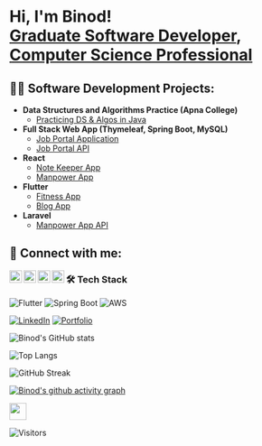 <h1>Hi, I'm Binod! <br/><a href="https://github.com/binodcoder">Graduate Software Developer</a>, <a href="https://www.linkedin.com/in/binodcoder/">Computer Science Professional</a></h1>

<h2>👨‍💻 Software Development Projects:</h2>

- <b>Data Structures and Algorithms Practice (Apna College)</b>
  - [Practicing DS & Algos in Java](https://github.com/binodcoder/core_java)
- <b>Full Stack Web App (Thymeleaf, Spring Boot, MySQL)</b>
  - [Job Portal Application](https://github.com/binodcoder/7cs106_merokaam_web) 
  - [Job Portal API](https://github.com/binodcoder/7cs106_merokaam_api) 
- <b>React</b>
  - [Note Keeper App](https://github.com/binodcoder/keeper-app)
  - [Manpower App](https://github.com/binodcoder/7CC005_react_merokam)
- <b>Flutter</b>
  - [Fitness App](https://github.com/binodcoder/7cc002_fitness_app)
  - [Blog App](https://github.com/binodcoder/7cc012_coursework)
- <b>Laravel</b>
  - [Manpower App API](https://github.com/binodcoder/7cc005_laravel_merokam_api)


<h2> 🤳 Connect with me:</h2>

[<img align="left" alt="JoshMadakor | YouTube" width="22px" src="https://cdn.jsdelivr.net/npm/simple-icons@v3/icons/youtube.svg" />][youtube]
[<img align="left" alt="JoshMadakor | Twitter" width="22px" src="https://cdn.jsdelivr.net/npm/simple-icons@v3/icons/twitter.svg" />][twitter]
[<img align="left" alt="JoshMadakor | LinkedIn" width="22px" src="https://cdn.jsdelivr.net/npm/simple-icons@v3/icons/linkedin.svg" />][linkedin]
[<img align="left" alt="JoshMadakor | Instagram" width="22px" src="https://cdn.jsdelivr.net/npm/simple-icons@v3/icons/instagram.svg" />][instagram]

[twitter]: https://x.com/DeveloperBinodJ
[youtube]: https://www.youtube.com/c/joshmadakor
[instagram]: https://www.instagram.com/binod.bhandari.75685962/
[linkedin]: https://www.linkedin.com/in/binodcoder/


### 🛠️ Tech Stack
![Flutter](https://img.shields.io/badge/Flutter-%2302569B.svg?style=for-the-badge&logo=Flutter&logoColor=white)
![Spring Boot](https://img.shields.io/badge/Spring_Boot-6DB33F?style=for-the-badge&logo=spring&logoColor=white)
![AWS](https://img.shields.io/badge/AWS-%23FF9900.svg?style=for-the-badge&logo=amazon-aws&logoColor=white)

[![LinkedIn](https://img.shields.io/badge/LinkedIn-blue?style=for-the-badge&logo=linkedin)](https://linkedin.com/in/YOURUSERNAME)
[![Portfolio](https://img.shields.io/badge/Portfolio-%23000000.svg?style=for-the-badge&logo=firefox&logoColor=white)](https://yourportfolio.com)


![Binod's GitHub stats](https://github-readme-stats.vercel.app/api?username=binodcoder&show_icons=true&theme=radical)

![Top Langs](https://github-readme-stats.vercel.app/api/top-langs/?username=binodcoder&layout=compact&theme=radical)

![GitHub Streak](https://github-readme-streak-stats.herokuapp.com/?user=binodcoder&theme=radical)

[![Binod's github activity graph](https://github-readme-activity-graph.vercel.app/graph?username=binodcoder&theme=dracula)](https://github.com/binodcoder)

<img src="https://media.giphy.com/media/hvRJCLFzcasrR4ia7z/giphy.gif" width="30px"/>

![Visitors](https://visitor-badge.laobi.icu/badge?page_id=binodcoder)

<!--
**binodcoder/binodcoder** is a ✨ _special_ ✨ repository because its `README.md` (this file) appears on your GitHub profile.

Here are some ideas to get you started:

- 🔭 I’m currently working on ...
- 🌱 I’m currently learning ...
- 👯 I’m looking to collaborate on ...
- 🤔 I’m looking for help with ...
- 💬 Ask me about ...
- 📫 How to reach me: ...
- 😄 Pronouns: ...
- ⚡ Fun fact: ...
-->
